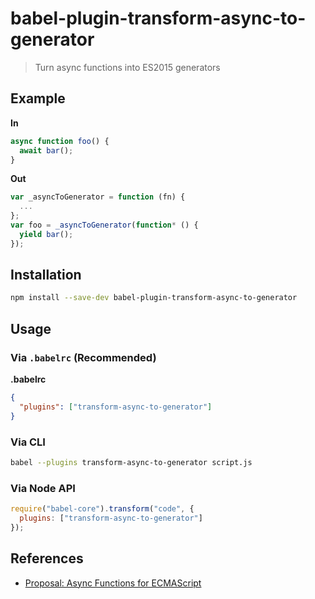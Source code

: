 # babel-plugin-transform-async-to-generator

> Turn async functions into ES2015 generators

## Example

**In**

```javascript
async function foo() {
  await bar();
}
```

**Out**

```javascript
var _asyncToGenerator = function (fn) {
  ...
};
var foo = _asyncToGenerator(function* () {
  yield bar();
});
```

## Installation

```sh
npm install --save-dev babel-plugin-transform-async-to-generator
```

## Usage

### Via `.babelrc` (Recommended)

**.babelrc**

```json
{
  "plugins": ["transform-async-to-generator"]
}
```

### Via CLI

```sh
babel --plugins transform-async-to-generator script.js
```

### Via Node API

```javascript
require("babel-core").transform("code", {
  plugins: ["transform-async-to-generator"]
});
```

## References

* [Proposal: Async Functions for ECMAScript](https://github.com/tc39/ecmascript-asyncawait)

